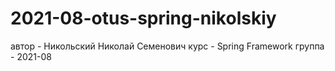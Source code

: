 # 2021-08-otus-spring-nikolskiy
автор - Никольский Николай Семенович 
курс - Spring Framework 
группа - 2021-08 

